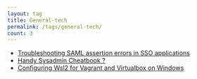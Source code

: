 ```yaml
---
layout: tag
title: General-tech
permalink: /tags/general-tech/
count: 3
---
```


- [Troubleshooting SAML assertion errors in SSO applications](https://brootware.github.io/posts/troubleshooting-saml-assertion-errors-in-sso-applications/)
- [Handy Sysadmin Cheatbook ?](https://brootware.github.io/posts/handy-sysadmin-cheatbook/)
- [Configuring Wsl2 for Vagrant and Virtualbox on Windows](https://brootware.github.io/posts/configuring-wsl2-for-vagrant-and-virtualbox-on-windows/)
